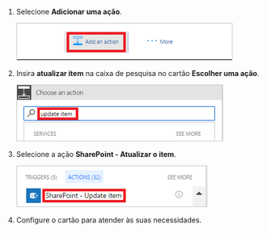 1. Selecione **Adicionar uma ação**.
   
    ![adicionar ação](media/modern-approvals/add-update-item-action.png)
2. Insira **atualizar item** na caixa de pesquisa no cartão **Escolher uma ação**.
   
    ![pesquisar ação de atualização](media/modern-approvals/search-update-item-rejected.png)
3. Selecione a ação **SharePoint - Atualizar o item**.
   
    ![selecionar atualizar item](media/modern-approvals/select-update-item-no.png)
4. Configure o cartão para atender às suas necessidades.

